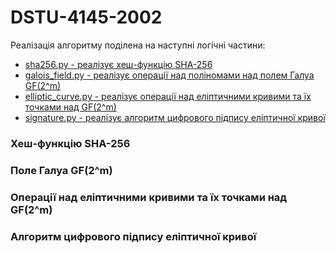 # DSTU-4145-2002

Реалізація алгоритму поділена на наступні логічні частини:
* [sha256.py - реалізує хеш-функцію SHA-256](#sha256)
* [galois_field.py - реалізує операції над поліномами над полем Галуа GF(2^m)](#galois_field)
* [elliptic_curve.py - реалізує операції над еліптичними кривими та їх точками над GF(2^m)](#elliptic_curve)
* [signature.py - реалізує алгоритм цифрового підпису еліптичної кривої](#signature)


### <a name="sha256"></a> Хеш-функцію SHA-256
### <a name="galois_field"></a> Поле Галуа GF(2^m)
### <a name="elliptic_curve"></a> Операції над еліптичними кривими та їх точками над GF(2^m)
### <a name="signature"></a> Алгоритм цифрового підпису еліптичної кривої